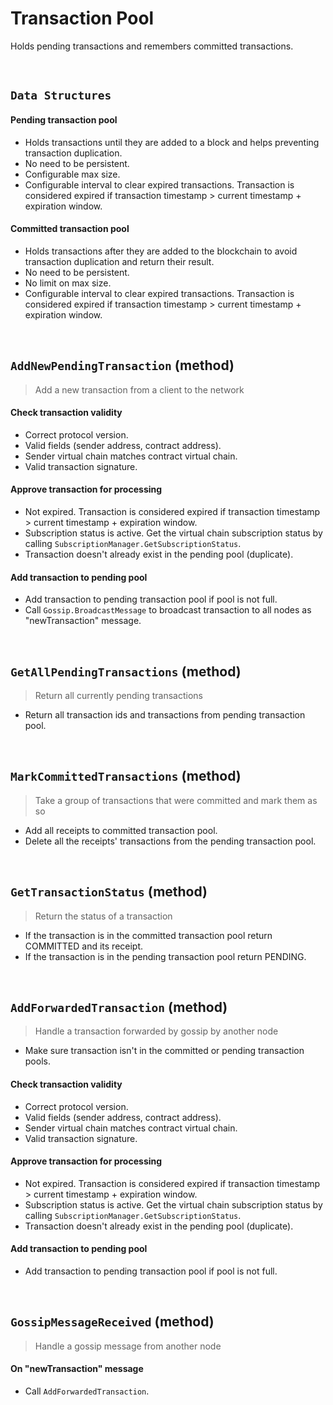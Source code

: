 # Transaction Pool

Holds pending transactions and remembers committed transactions.

&nbsp;
## `Data Structures`

#### Pending transaction pool
* Holds transactions until they are added to a block and helps preventing transaction duplication.
* No need to be persistent.
* Configurable max size.
* Configurable interval to clear expired transactions. Transaction is considered expired if transaction timestamp > current timestamp + expiration window.

#### Committed transaction pool
* Holds transactions after they are added to the blockchain to avoid transaction duplication and return their result.
* No need to be persistent.
* No limit on max size.
* Configurable interval to clear expired transactions. Transaction is considered expired if transaction timestamp > current timestamp + expiration window.

&nbsp;
## `AddNewPendingTransaction` (method)
> Add a new transaction from a client to the network

#### Check transaction validity
* Correct protocol version.
* Valid fields (sender address, contract address).
* Sender virtual chain matches contract virtual chain.
* Valid transaction signature.

#### Approve transaction for processing
* Not expired. Transaction is considered expired if transaction timestamp > current timestamp + expiration window.
* Subscription status is active. Get the virtual chain subscription status by calling `SubscriptionManager.GetSubscriptionStatus`.
* Transaction doesn't already exist in the pending pool (duplicate).

#### Add transaction to pending pool
* Add transaction to pending transaction pool if pool is not full.
* Call `Gossip.BroadcastMessage` to broadcast transaction to all nodes as "newTransaction" message.

&nbsp;
## `GetAllPendingTransactions` (method)
> Return all currently pending transactions

* Return all transaction ids and transactions from pending transaction pool.

&nbsp;
## `MarkCommittedTransactions` (method)
> Take a group of transactions that were committed and mark them as so

* Add all receipts to committed transaction pool.
* Delete all the receipts' transactions from the pending transaction pool.

&nbsp;
## `GetTransactionStatus` (method)
> Return the status of a transaction

* If the transaction is in the committed transaction pool return COMMITTED and its receipt.
* If the transaction is in the pending transaction pool return PENDING.

&nbsp;
## `AddForwardedTransaction` (method)
> Handle a transaction forwarded by gossip by another node

* Make sure transaction isn't in the committed or pending transaction pools.

#### Check transaction validity
* Correct protocol version.
* Valid fields (sender address, contract address).
* Sender virtual chain matches contract virtual chain.
* Valid transaction signature.

#### Approve transaction for processing
* Not expired. Transaction is considered expired if transaction timestamp > current timestamp + expiration window.
* Subscription status is active. Get the virtual chain subscription status by calling `SubscriptionManager.GetSubscriptionStatus`.
* Transaction doesn't already exist in the pending pool (duplicate).

#### Add transaction to pending pool
* Add transaction to pending transaction pool if pool is not full.

&nbsp;
## `GossipMessageReceived` (method)
> Handle a gossip message from another node

#### On "newTransaction" message
* Call `AddForwardedTransaction`.
